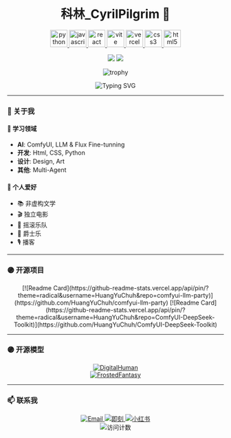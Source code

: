 <div align="center">
  <h1>科林_CyrilPilgrim 👋</h1>
  
  <p>
    <a href="https://www.python.org" target="_blank" rel="noreferrer"> 
      <img src="https://cdn.jsdelivr.net/gh/devicons/devicon/icons/python/python-original.svg" alt="python" width="40" height="40"/> 
    </a>
    <a href="https://developer.mozilla.org/en-US/docs/Web/JavaScript" target="_blank" rel="noreferrer">
      <img src="https://cdn.jsdelivr.net/gh/devicons/devicon/icons/javascript/javascript-original.svg" alt="javascript" width="40" height="40"/>
    </a>
    <a href="https://reactjs.org" target="_blank" rel="noreferrer">
      <img src="https://cdn.jsdelivr.net/gh/devicons/devicon/icons/react/react-original.svg" alt="react" width="40" height="40"/>
    </a>
    <a href="https://vitejs.dev" target="_blank" rel="noreferrer">
      <img src="https://cdn.jsdelivr.net/gh/devicons/devicon/icons/vitejs/vitejs-original.svg" alt="vite" width="40" height="40"/>
    </a>
    <a href="https://vercel.com" target="_blank" rel="noreferrer">
      <img src="https://cdn.jsdelivr.net/gh/devicons/devicon/icons/vercel/vercel-original.svg" alt="vercel" width="40" height="40"/>
    </a>
    <a href="https://www.w3.org/TR/CSS/" target="_blank" rel="noreferrer">
      <img src="https://cdn.jsdelivr.net/gh/devicons/devicon/icons/css3/css3-original.svg" alt="css3" width="40" height="40"/>
    </a>
    <a href="https://www.w3.org/html/" target="_blank" rel="noreferrer">
      <img src="https://cdn.jsdelivr.net/gh/devicons/devicon/icons/html5/html5-original.svg" alt="html5" width="40" height="40"/>
    </a>
  </p>

  <p>
    <img src="https://github-readme-stats-git-masterrstaa-rickstaa.vercel.app/api?username=HuangYuChuh&show_icons=true&theme=radical&line_height=40" />
    <img src="https://github-readme-stats-git-masterrstaa-rickstaa.vercel.app/api/top-langs/?username=HuangYuChuh&theme=radical&langs_count=5" />
  </p>

  <img src="https://github-profile-trophy.vercel.app/?username=HuangYuChuh&theme=radical" alt="trophy" />

  <p>
    <img src="https://readme-typing-svg.herokuapp.com?font=Fira+Code&pause=1000&color=9D4EDD&center=true&vCenter=true&width=435&lines=专注于+GenAI+%26+设计+%26+艺术哲学+方向的内容创作" alt="Typing SVG" />
  </p>
</div>

---

### 🎯 关于我

#### 🥸 学习领域
- **AI**: ComfyUI, LLM & Flux Fine-tunning
- **开发**: Html, CSS, Python
- **设计**: Design, Art
- **其他**: Multi-Agent

#### 🙌 个人爱好
- 📚 非虚构文学
- 🎬 独立电影
- 🎸 摇滚乐队
- 🎵 爵士乐
- 🎙️ 播客

---

### 🟣 开源项目

<div align="center">
  [![Readme Card](https://github-readme-stats.vercel.app/api/pin/?theme=radical&username=HuangYuChuh&repo=comfyui-llm-party)](https://github.com/HuangYuChuh/comfyui-llm-party)
  [![Readme Card](https://github-readme-stats.vercel.app/api/pin/?theme=radical&username=HuangYuChuh&repo=ComfyUI-DeepSeek-Toolkit)](https://github.com/HuangYuChuh/ComfyUI-DeepSeek-Toolkit)
</div>

---

### 🟣 开源模型

<div align="center">
  <a href="https://www.modelscope.cn/models/CyrilPilgrim/CyrilPilgrim-DigitalHuman_v1/summary">
    <img src="https://img.shields.io/badge/【CyrilPilgrim】DigitalHuman_3D_数字人形象-ModelScope-blue" alt="DigitalHuman" />
  </a>
  <br/>
  <a href="https://www.modelscope.cn/models/CyrilPilgrim/CyrilPilgrim_FrostedFantasy_Style">
    <img src="https://img.shields.io/badge/【CyrilPilgrim】FrostedFantasy_Style_梦幻系列-ModelScope-blue" alt="FrostedFantasy" />
  </a>
</div>

---

### 📫 联系我

<div align="center">
  <a href="mailto:onepigge1999@gmail.com">
    <img src="https://img.shields.io/badge/Email-onepigge1999@gmail.com-red" alt="Email" />
  </a>
  <a href="https://okjk.co/UCxTwY">
    <img src="https://img.shields.io/badge/即刻-@科林_CyrilPilgrim-green" alt="即刻" />
  </a>
  <a href="https://www.xiaohongshu.com/user/profile/627deacf0000000021027c38">
    <img src="https://img.shields.io/badge/小红书-@科林_CyrilPilgrim-orange" alt="小红书" />
  </a>
</div>

<div align="center">
  <img src="https://komarev.com/ghpvc/?username=HuangYuChuh&style=flat-square&color=9D4EDD" alt="访问计数"/>
</div>





